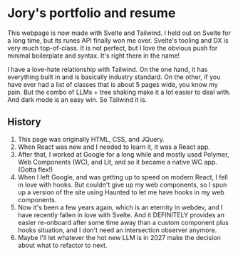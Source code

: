 # Jory's portfolio and resume

This webpage is now made with Svelte and Tailwind. I held out on Svelte for a long time, but its runes API finally won me over. Svelte's tooling and DX is very much top-of-class. It is not perfect, but I love the obvious push for minimal boilerplate and syntax. It's right there in the name!

I have a love-hate relationship with Tailwind. On the one hand, it has everything built in and is basically industry standard. On the other, if you have ever had a list of classes that is about 5 pages wide, you know my pain. But the combo of LLMs + tree shaking make it a lot easier to deal with. And dark mode is an easy win. So Tailwind it is.

## History

1. This page was originally HTML, CSS, and JQuery.
2. When React was new and I needed to learn it, it was a React app.
3. After that, I worked at Google for a long while and mostly used Polymer, Web Components (WC), and Lit, and so it became a native WC app. (Gotta flex!)
4. When I left Google, and was getting up to speed on modern React, I fell in love with hooks. But couldn't give up my web components, so I spun up a version of the site using Haunted to let me have hooks in my web components.
5. Now it's been a few years again, which is an eternity in webdev, and I have recently fallen in love with Svelte. And it DEFINITELY provides an easier re-onboard after some time away than a custom component plus hooks situation, and I don't need an intersection observer anymore.
6. Maybe I'll let whatever the hot new LLM is in 2027 make the decision about what to refactor to next.
